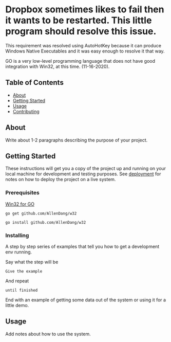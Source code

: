 # Dropbox sometimes likes to fail then it wants to be restarted.  This little program should resolve this issue.

This requirement was resolved using AutoHotKey because it can produce Windows Native Executables and it was easy enough
to resolve it that way.

GO is a very low-level programming language that does not have good integration with Win32, at this time. (11-16-2020).
## Table of Contents

- [About](#about)
- [Getting Started](#getting_started)
- [Usage](#usage)
- [Contributing](../CONTRIBUTING.md)

## About <a name = "about"></a>

Write about 1-2 paragraphs describing the purpose of your project.

## Getting Started <a name = "getting_started"></a>

These instructions will get you a copy of the project up and running on your local machine for development and testing purposes. See [deployment](#deployment) for notes on how to deploy the project on a live system.

### Prerequisites

[Win32 for GO](https://github.com/AllenDang/w32)

```
go get github.com/AllenDang/w32

go install github.com/AllenDang/w32
```

### Installing

A step by step series of examples that tell you how to get a development env running.

Say what the step will be

```
Give the example
```

And repeat

```
until finished
```

End with an example of getting some data out of the system or using it for a little demo.

## Usage <a name = "usage"></a>

Add notes about how to use the system.
